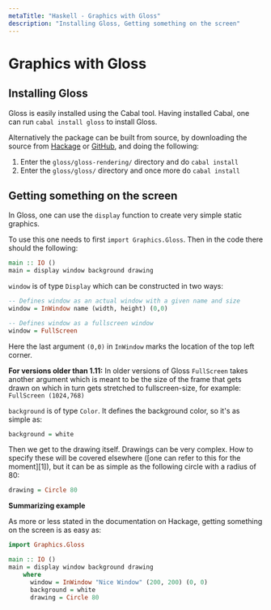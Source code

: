 ```yaml
---
metaTitle: "Haskell - Graphics with Gloss"
description: "Installing Gloss, Getting something on the screen"
---
```


# Graphics with Gloss



## Installing Gloss


Gloss is easily installed using the Cabal tool. Having installed Cabal, one can run `cabal install gloss` to install Gloss.

Alternatively the package can be built from source, by downloading the source from [Hackage](https://hackage.haskell.org/package/gloss) or [GitHub](https://github.com/benl23x5/gloss), and doing the following:

1. Enter the `gloss/gloss-rendering/` directory and do `cabal install`
1. Enter the `gloss/gloss/` directory and once more do `cabal install`



## Getting something on the screen


In Gloss, one can use the `display` function to create very simple static graphics.

To use this one needs to first `import Graphics.Gloss`. Then in the code there should the following:

```hs
main :: IO ()
main = display window background drawing

```

`window` is of type `Display` which can be constructed in two ways:

```hs
-- Defines window as an actual window with a given name and size
window = InWindow name (width, height) (0,0)

-- Defines window as a fullscreen window
window = FullScreen

```

Here the last argument `(0,0)` in `InWindow` marks the location of the top left corner.

**For versions older than 1.11:** In older versions of Gloss `FullScreen` takes another argument which is meant to be the size of the frame that gets drawn on which in turn gets stretched to fullscreen-size, for example: `FullScreen (1024,768)`

`background` is of type `Color`. It defines the background color, so it's as simple as:

```hs
background = white

```

Then we get to the drawing itself. Drawings can be very complex. How to specify these will be covered elsewhere ([one can refer to this for the moment][1]), but it can be as simple as the following circle with a radius of 80:

```hs
drawing = Circle 80

```

**Summarizing example**

As more or less stated in the documentation on Hackage, getting something on the screen is as easy as:

```hs
import Graphics.Gloss

main :: IO ()
main = display window background drawing
    where
      window = InWindow "Nice Window" (200, 200) (0, 0) 
      background = white 
      drawing = Circle 80

```

